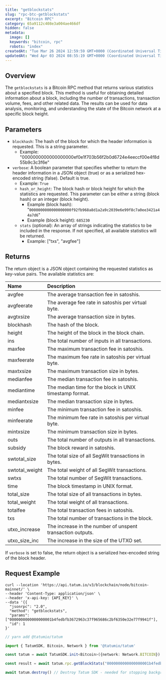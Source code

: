 ```yaml
---
title: "getblockstats"
slug: "rpc-btc-getblockstats"
excerpt: "Bitcoin RPC"
category: 65a9112c408e3a004ae466df
hidden: false
metadata: 
  image: []
  keywords: "bitcoin, rpc"
  robots: "index"
createdAt: "Tue Mar 26 2024 12:59:59 GMT+0000 (Coordinated Universal Time)"
updatedAt: "Wed Apr 03 2024 08:55:19 GMT+0000 (Coordinated Universal Time)"
---
```

## Overview

The `getblockstats` is a Bitcoin RPC method that returns various statistics about a specified block. This method is useful for obtaining detailed information about a block, including the number of transactions, transaction volume, fees, and other related data. The results can be used for data analysis, monitoring, and understanding the state of the Bitcoin network at a specific block height.

## Parameters

- `blockhash`: The hash of the block for which the header information is requested. This is a string parameter.
  - Example: "0000000000000000000ef0e1f703b56f2b0d6724e4eeccf00e4f8d55b9c3c3f6e"
- `verbose`: A boolean parameter that specifies whether to return the header information in a JSON object (true) or as a serialized hex-encoded string (false). Default is true.
  - Example: `True`
  - `hash_or_height`: The block hash or block height for which the statistics are requested. This parameter can be either a string (block hash) or an integer (block height).
    - Example (block hash): "`0000000000000000000f92fb968a8d1a2a9c2039e6e99f8c7a0ee3421a44a7d6`"
    - Example (block height): `685230`
  - `stats` (optional): An array of strings indicating the statistics to be included in the response. If not specified, all available statistics will be returned.
    - Example: ["txs", "avgfee"]

## Returns

The return object is a JSON object containing the requested statistics as key-value pairs. The available statistics are:

| Name           | Description                                                |
| :------------- | :--------------------------------------------------------- |
| avgfee         | The average transaction fee in satoshis.                   |
| avgfeerate     | The average fee rate in satoshis per virtual byte.         |
| avgtxsize      | The average transaction size in bytes.                     |
| blockhash      | The hash of the block.                                     |
| height         | The height of the block in the block chain.                |
| ins            | The total number of inputs in all transactions.            |
| maxfee         | The maximum transaction fee in satoshis.                   |
| maxfeerate     | The maximum fee rate in satoshis per virtual byte.         |
| maxtxsize      | The maximum transaction size in bytes.                     |
| medianfee      | The median transaction fee in satoshis.                    |
| mediantime     | The median time for the block in UNIX timestamp format.    |
| mediantxsize   | The median transaction size in bytes.                      |
| minfee         | The minimum transaction fee in satoshis.                   |
| minfeerate     | The minimum fee rate in satoshis per virtual byte.         |
| mintxsize      | The minimum transaction size in bytes.                     |
| outs           | The total number of outputs in all transactions.           |
| subsidy        | The block reward in satoshis.                              |
| swtotal_size   | The total size of all SegWit transactions in bytes.        |
| swtotal_weight | The total weight of all SegWit transactions.               |
| swtxs          | The total number of SegWit transactions.                   |
| time           | The block timestamp in UNIX format.                        |
| total_size     | The total size of all transactions in bytes.               |
| total_weight   | The total weight of all transactions.                      |
| totalfee       | The total transaction fees in satoshis.                    |
| txs            | The total number of transactions in the block.             |
| utxo_increase  | The increase in the number of unspent transaction outputs. |
| utxo_size_inc  | The increase in the size of the UTXO set.                  |

If `verbose` is set to false, the return object is a serialized hex-encoded string of the block header.

## Request Example

```curl cURL
curl --location 'https://api.tatum.io/v3/blockchain/node/bitcoin-mainnet/' \
--header 'Content-Type: application/json' \
--header 'x-api-key: {API_KEY}' \
--data '{{
  "jsonrpc": "2.0",
  "method": "getblockstats",
  "params": ["0000000000000000001b4fedbfb3672963c37f965686c2bf6350e32e77f9941f"],
  "id": 1
}'
```
```typescript JS SDK
// yarn add @tatumio/tatum

import { TatumSDK, Bitcoin, Network } from '@tatumio/tatum'

const tatum = await TatumSDK.init<Bitcoin>({network: Network.BITCOIN})

const result = await tatum.rpc.getBlockStats("0000000000000000001b4fedbfb3672963c37f965686c2bf6350e32e77f9941f")

await tatum.destroy() // Destroy Tatum SDK - needed for stopping background jobs
```
